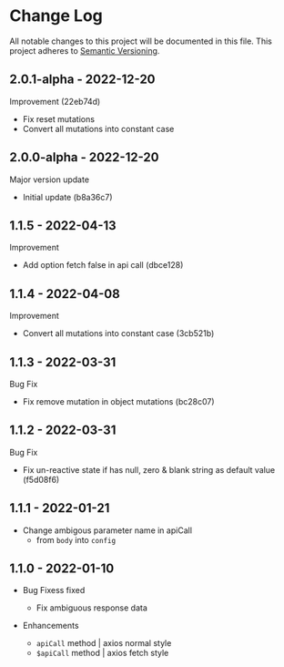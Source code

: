 # Change Log

All notable changes to this project will be documented in this file.
This project adheres to [Semantic Versioning](http://semver.org/).


## 2.0.1-alpha - 2022-12-20

Improvement (22eb74d)

- Fix reset mutations
- Convert all mutations into constant case


## 2.0.0-alpha - 2022-12-20

Major version update

- Initial update (b8a36c7)


## 1.1.5 - 2022-04-13

Improvement

- Add option fetch false in api call (dbce128)


## 1.1.4 - 2022-04-08

Improvement

- Convert all mutations into constant case (3cb521b)


## 1.1.3 - 2022-03-31

Bug Fix

- Fix remove mutation in object mutations (bc28c07)


## 1.1.2 - 2022-03-31

Bug Fix

- Fix un-reactive state if has null, zero & blank string as default value (f5d08f6)


## 1.1.1 - 2022-01-21

- Change ambigous parameter name in apiCall 
  - from `body` into `config`


## 1.1.0 - 2022-01-10

- Bug Fixess fixed
  - Fix ambiguous response data

- Enhancements
  - `apiCall` method | axios normal style
  - `$apiCall` method | axios fetch style